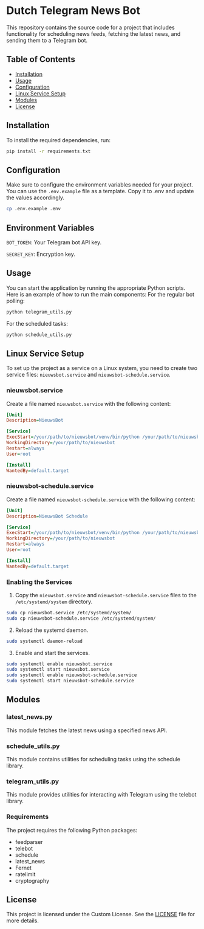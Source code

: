 # Dutch Telegram News Bot

This repository contains the source code for a project that includes functionality for scheduling news feeds, fetching the latest news, and sending them to a Telegram bot. 

## Table of Contents
- [Installation](#installation)
- [Usage](#usage)
- [Configuration](#configuration)
- [Linux Service Setup](#linux-service-setup)
- [Modules](#modules)
- [License](#license)

## Installation

To install the required dependencies, run:

```bash
pip install -r requirements.txt
```

## Configuration
Make sure to configure the environment variables needed for your project. You can use the `.env.example` file as a template. Copy it to .env and update the values accordingly.

```bash
cp .env.example .env
```

## Environment Variables
`BOT_TOKEN`: Your Telegram bot API key.

`SECRET_KEY`: Encryption key.

## Usage
You can start the application by running the appropriate Python scripts. Here is an example of how to run the main components:
For the regular bot polling:
```bash
python telegram_utils.py
```

For the scheduled tasks:
```bash
python schedule_utils.py
```

## Linux Service Setup
To set up the project as a service on a Linux system, you need to create two service files: `nieuwsbot.service` and `nieuwsbot-schedule.service`.

### nieuwsbot.service
Create a file named `nieuwsbot.service` with the following content:

```ini
[Unit]
Description=NieuwsBot

[Service]
ExecStart=/your/path/to/nieuwsbot/venv/bin/python /your/path/to/nieuwsbot/telegram_utils.py
WorkingDirectory=/your/path/to/nieuwsbot
Restart=always
User=root

[Install]
WantedBy=default.target
```

### nieuwsbot-schedule.service
Create a file named `nieuwsbot-schedule.service` with the following content:

```ini
[Unit]
Description=NieuwsBot Schedule

[Service]
ExecStart=/your/path/to/nieuwsbot/venv/bin/python /your/path/to/nieuwsbot/schedule_utils.py
WorkingDirectory=/your/path/to/nieuwsbot
Restart=always
User=root

[Install]
WantedBy=default.target
```

### Enabling the Services
1. Copy the `nieuwsbot.service` and `nieuwsbot-schedule.service` files to the `/etc/systemd/system` directory.

```bash
sudo cp nieuwsbot.service /etc/systemd/system/
sudo cp nieuwsbot-schedule.service /etc/systemd/system/
```

2. Reload the systemd daemon.

```bash
sudo systemctl daemon-reload
```

3. Enable and start the services.

```bash
sudo systemctl enable nieuwsbot.service
sudo systemctl start nieuwsbot.service
sudo systemctl enable nieuwsbot-schedule.service
sudo systemctl start nieuwsbot-schedule.service
```

## Modules
### latest_news.py
This module fetches the latest news using a specified news API.

### schedule_utils.py
This module contains utilities for scheduling tasks using the schedule library.

### telegram_utils.py
This module provides utilities for interacting with Telegram using the telebot library.

### Requirements
The project requires the following Python packages:

- feedparser
- telebot
- schedule
- latest_news
- Fernet
- ratelimit
- cryptography

## License
This project is licensed under the Custom License. See the [LICENSE](LICENSE) file for more details.